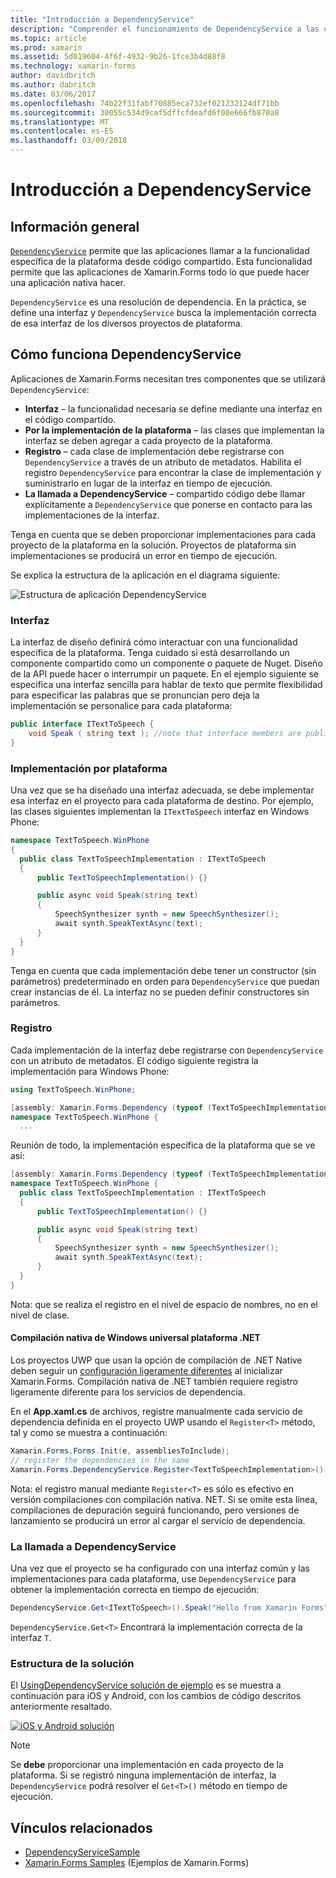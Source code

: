 ```yaml
---
title: "Introducción a DependencyService"
description: "Comprender el funcionamiento de DependencyService a las características de la plataforma nativa de acceso"
ms.topic: article
ms.prod: xamarin
ms.assetid: 5d019604-4f6f-4932-9b26-1fce3b4d88f8
ms.technology: xamarin-forms
author: davidbritch
ms.author: dabritch
ms.date: 03/06/2017
ms.openlocfilehash: 74b22f31fabf70885eca732ef021232124df71bb
ms.sourcegitcommit: 30055c534d9caf5dffcfdeafd6f08e666fb870a8
ms.translationtype: MT
ms.contentlocale: es-ES
ms.lasthandoff: 03/09/2018
---
```

# <a name="introduction-to-dependencyservice"></a>Introducción a DependencyService

## <a name="overview"></a>Información general

[`DependencyService`](https://developer.xamarin.com/api/type/Xamarin.Forms.DependencyService/) permite que las aplicaciones llamar a la funcionalidad específica de la plataforma desde código compartido. Esta funcionalidad permite que las aplicaciones de Xamarin.Forms todo lo que puede hacer una aplicación nativa hacer.

`DependencyService` es una resolución de dependencia. En la práctica, se define una interfaz y `DependencyService` busca la implementación correcta de esa interfaz de los diversos proyectos de plataforma.

## <a name="how-dependencyservice-works"></a>Cómo funciona DependencyService

Aplicaciones de Xamarin.Forms necesitan tres componentes que se utilizará `DependencyService`:

- **Interfaz** &ndash; la funcionalidad necesaria se define mediante una interfaz en el código compartido.
- **Por la implementación de la plataforma** &ndash; las clases que implementan la interfaz se deben agregar a cada proyecto de la plataforma.
- **Registro** &ndash; cada clase de implementación debe registrarse con `DependencyService` a través de un atributo de metadatos. Habilita el registro `DependencyService` para encontrar la clase de implementación y suministrarlo en lugar de la interfaz en tiempo de ejecución.
- **La llamada a DependencyService** &ndash; compartido código debe llamar explícitamente a `DependencyService` que ponerse en contacto para las implementaciones de la interfaz.

Tenga en cuenta que se deben proporcionar implementaciones para cada proyecto de la plataforma en la solución. Proyectos de plataforma sin implementaciones se producirá un error en tiempo de ejecución.

Se explica la estructura de la aplicación en el diagrama siguiente:

![](introduction-images/overview-diagram.png "Estructura de aplicación DependencyService")

### <a name="interface"></a>Interfaz

La interfaz de diseño definirá cómo interactuar con una funcionalidad específica de la plataforma. Tenga cuidado si está desarrollando un componente compartido como un componente o paquete de Nuget. Diseño de la API puede hacer o interrumpir un paquete. En el ejemplo siguiente se especifica una interfaz sencilla para hablar de texto que permite flexibilidad para especificar las palabras que se pronuncian pero deja la implementación se personalice para cada plataforma:

```csharp
public interface ITextToSpeech {
    void Speak ( string text ); //note that interface members are public by default
}
```

### <a name="implementation-per-platform"></a>Implementación por plataforma

Una vez que se ha diseñado una interfaz adecuada, se debe implementar esa interfaz en el proyecto para cada plataforma de destino. Por ejemplo, las clases siguientes implementan la `ITextToSpeech` interfaz en Windows Phone:

```csharp
namespace TextToSpeech.WinPhone
{
  public class TextToSpeechImplementation : ITextToSpeech
  {
      public TextToSpeechImplementation() {}

      public async void Speak(string text)
      {
          SpeechSynthesizer synth = new SpeechSynthesizer();
          await synth.SpeakTextAsync(text);
      }
  }
}
```

Tenga en cuenta que cada implementación debe tener un constructor (sin parámetros) predeterminado en orden para `DependencyService` que puedan crear instancias de él. La interfaz no se pueden definir constructores sin parámetros.

### <a name="registration"></a>Registro

Cada implementación de la interfaz debe registrarse con `DependencyService` con un atributo de metadatos. El código siguiente registra la implementación para Windows Phone:

```csharp
using TextToSpeech.WinPhone;

[assembly: Xamarin.Forms.Dependency (typeof (TextToSpeechImplementation))]
namespace TextToSpeech.WinPhone {
  ...
```

Reunión de todo, la implementación específica de la plataforma que se ve así:

```csharp
[assembly: Xamarin.Forms.Dependency (typeof (TextToSpeechImplementation))]
namespace TextToSpeech.WinPhone {
  public class TextToSpeechImplementation : ITextToSpeech
  {
      public TextToSpeechImplementation() {}

      public async void Speak(string text)
      {
          SpeechSynthesizer synth = new SpeechSynthesizer();
          await synth.SpeakTextAsync(text);
      }
  }
}
```

Nota: que se realiza el registro en el nivel de espacio de nombres, no en el nivel de clase.

#### <a name="universal-windows-platform-net-native-compilation"></a>Compilación nativa de Windows universal plataforma .NET

Los proyectos UWP que usan la opción de compilación de .NET Native deben seguir un [configuración ligeramente diferentes](~/xamarin-forms/platform/windows/installation/universal.md#target-invocation-exception) al inicializar Xamarin.Forms. Compilación nativa de .NET también requiere registro ligeramente diferente para los servicios de dependencia.

En el **App.xaml.cs** de archivos, registre manualmente cada servicio de dependencia definida en el proyecto UWP usando el `Register<T>` método, tal y como se muestra a continuación:

```csharp
Xamarin.Forms.Forms.Init(e, assembliesToInclude);
// register the dependencies in the same
Xamarin.Forms.DependencyService.Register<TextToSpeechImplementation>();
```

Nota: el registro manual mediante `Register<T>` es sólo es efectivo en versión compilaciones con compilación nativa. NET. Si se omite esta línea, compilaciones de depuración seguirá funcionando, pero versiones de lanzamiento se producirá un error al cargar el servicio de dependencia.

### <a name="call-to-dependencyservice"></a>La llamada a DependencyService

Una vez que el proyecto se ha configurado con una interfaz común y las implementaciones para cada plataforma, use `DependencyService` para obtener la implementación correcta en tiempo de ejecución:

```csharp
DependencyService.Get<ITextToSpeech>().Speak("Hello from Xamarin Forms");
```

`DependencyService.Get<T>` Encontrará la implementación correcta de la interfaz `T`.

### <a name="solution-structure"></a>Estructura de la solución

El [UsingDependencyService solución de ejemplo](https://developer.xamarin.com/samples/UsingDependencyService/) es se muestra a continuación para iOS y Android, con los cambios de código descritos anteriormente resaltado.

 [![iOS y Android solución](introduction-images/solution-sml.png "DependencyService estructura de la solución de ejemplo")](introduction-images/solution.png#lightbox "DependencyService estructura de la solución de ejemplo")

> [!NOTE]
> Se **debe** proporcionar una implementación en cada proyecto de la plataforma. Si se registró ninguna implementación de interfaz, la `DependencyService` podrá resolver el `Get<T>()` método en tiempo de ejecución.


## <a name="related-links"></a>Vínculos relacionados

- [DependencyServiceSample](https://developer.xamarin.com/samples/xamarin-forms/UsingDependencyService/)
- [Xamarin.Forms Samples](https://developer.xamarin.com/samples/xamarin-forms/all/) (Ejemplos de Xamarin.Forms)
